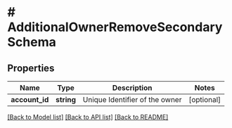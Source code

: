 # # AdditionalOwnerRemoveSecondarySchema

## Properties

Name | Type | Description | Notes
------------ | ------------- | ------------- | -------------
**account_id** | **string** | Unique Identifier of the owner | [optional]

[[Back to Model list]](../../README.md#models) [[Back to API list]](../../README.md#endpoints) [[Back to README]](../../README.md)
